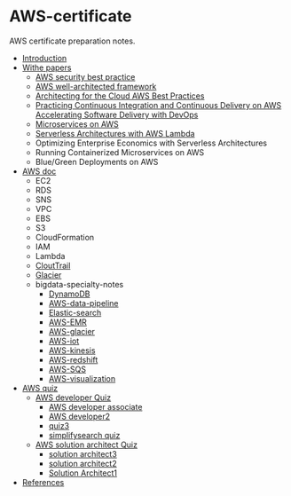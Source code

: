 # AWS-certificate

AWS certificate preparation notes.


* [Introduction](README.md)
* [Withe papers](withe-papers.md)
  * [AWS security best practice](withe-papers/aws-security-best-practice.md)
  * [AWS well-architected framework](withe-papers/aws-well-architected-framework.md)
  * [Architecting for the Cloud AWS Best Practices](withe-papers/architecting-for-the-cloud-aws-best-practices.md)
  * [Practicing Continuous Integration and Continuous Delivery on AWS Accelerating Software Delivery with DevOps](withe-papers/practicing-continuous-integration-and-continuous-delivery-on-aws-accelerating-software-delivery-with-devops.md)
  * [Microservices on AWS](withe-papers/microservices-on-aws.md)
  * [Serverless Architectures with AWS Lambda](withe-papers/serverless-architectures-with-aws-lambda.md)
  * Optimizing Enterprise Economics with Serverless Architectures
  * Running Containerized Microservices on AWS
  * Blue/Green Deployments on AWS
* [AWS doc](aws-doc.md)
  * EC2
  * RDS
  * SNS
  * VPC
  * EBS
  * S3
  * CloudFormation
  * IAM
  * Lambda
  * [CloutTrail](clouttrail.md)
  * [Glacier](glacier.md)
  * bigdata-specialty-notes
    * [DynamoDB](bigdata-specialty/dynamodb.md)
    * [AWS-data-pipeline](bigdata-specialty/aws_data_pipeline.md)
    * [Elastic-search](bigdata-specialty/elasticsearch.md)
    * [AWS-EMR](bigdata-specialty/emr.md)
    * [AWS-glacier](bigdata-specialty/glacier.md)
    * [AWS-iot](bigdata-specialty/iot.md)
    * [AWS-kinesis](bigdata-specialty/kinesis.md)
    * [AWS-redshift](bigdata-specialty/redshift.md)
    * [AWS-SQS](bigdata-specialty/sqs.md)
    * [AWS-visualization](bigdata-specialty/visualization.md)
* [AWS quiz](aws-quiz.md)
  * [AWS developer Quiz](aws-developer-quiz.md)
    * [AWS developer associate](aws-developer-associate.md)
    * [AWS developer2](aws-developer2.md)
    * [quiz3](quiz3.md)
    * [simplifysearch quiz](simplifysearch-quiz.md)
  * [AWS solution architect Quiz](aws-solution-architect-quiz.md)
    * [solution architect3](solution-architect3.md)
    * [solution architect2](solution-architect2.md)
    * [Solution Architect1](test1.md)
* [References](references.md)





